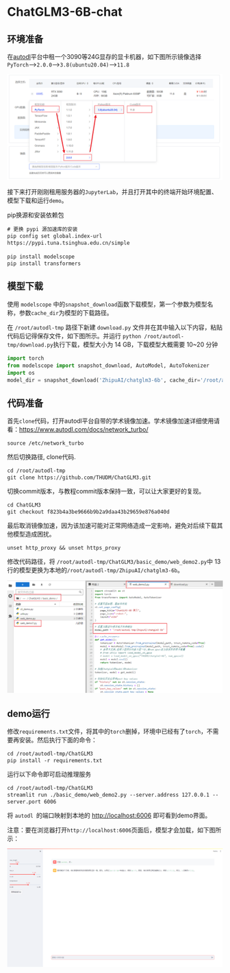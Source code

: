 # ChatGLM3-6B-chat

## 环境准备

在[autodl](https://www.autodl.com/)平台中租一个3090等24G显存的显卡机器，如下图所示镜像选择`PyTorch`-->`2.0.0`-->`3.8(ubuntu20.04)`-->`11.8`

![Alt text](images/image-1.png)

接下来打开刚刚租用服务器的`JupyterLab`，并且打开其中的终端开始环境配置、模型下载和运行`demo`。

pip换源和安装依赖包

```shell
# 更换 pypi 源加速库的安装
pip config set global.index-url https://pypi.tuna.tsinghua.edu.cn/simple

pip install modelscope
pip install transformers
```

## 模型下载

使用 `modelscope` 中的`snapshot_download`函数下载模型，第一个参数为模型名称，参数`cache_dir`为模型的下载路径。

在 `/root/autodl-tmp` 路径下新建 `download.py` 文件并在其中输入以下内容，粘贴代码后记得保存文件，如下图所示。并运行 `python /root/autodl-tmp/download.py`执行下载，模型大小为 14 GB，下载模型大概需要 10~20 分钟

```python
import torch
from modelscope import snapshot_download, AutoModel, AutoTokenizer
import os
model_dir = snapshot_download('ZhipuAI/chatglm3-6b', cache_dir='/root/autodl-tmp', revision='master')
```

## 代码准备

首先`clone`代码，打开autodl平台自带的学术镜像加速。学术镜像加速详细使用请看：https://www.autodl.com/docs/network_turbo/

```shell
source /etc/network_turbo
```

然后切换路径, clone代码.

```shell
cd /root/autodl-tmp
git clone https://github.com/THUDM/ChatGLM3.git
```

切换commit版本，与教程commit版本保持一致，可以让大家更好的复现。

```shell
cd ChatGLM3
git checkout f823b4a3be9666b9b2a9daa43b29659e876a040d
```

最后取消镜像加速，因为该加速可能对正常网络造成一定影响，避免对后续下载其他模型造成困扰。

```shell
unset http_proxy && unset https_proxy
```

修改代码路径，将 `/root/autodl-tmp/ChatGLM3/basic_demo/web_demo2.py`中 13 行的模型更换为本地的`/root/autodl-tmp/ZhipuAI/chatglm3-6b`。

![Alt text](images/image-2.png)


## demo运行

修改`requirements.txt`文件，将其中的`torch`删掉，环境中已经有了`torch`，不需要再安装。然后执行下面的命令：
    
```shell
cd /root/autodl-tmp/ChatGLM3
pip install -r requirements.txt
```

运行以下命令即可启动推理服务

```shell
cd /root/autodl-tmp/ChatGLM3
streamlit run ./basic_demo/web_demo2.py --server.address 127.0.0.1 --server.port 6006
```

将 `autodl `的端口映射到本地的 [http://localhost:6006](http://localhost:6006/) 即可看到demo界面。

注意：要在浏览器打开`http://localhost:6006`页面后，模型才会加载，如下图所示：

![Alt text](images/image-3.png)